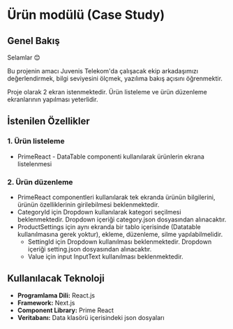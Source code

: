 # Ürün modülü (Case Study)

## Genel Bakış
Selamlar 😊

Bu projenin amacı Juvenis Telekom'da çalışacak ekip arkadaşımızı değerlendirmek, bilgi seviyesini ölçmek, yazılıma bakış açısını öğrenmektir.

Proje olarak 2 ekran istenmektedir. Ürün listeleme ve ürün düzenleme ekranlarının yapılması yeterlidir. 


## İstenilen Özellikler

### 1. Ürün listeleme
- PrimeReact - DataTable componenti kullanılarak ürünlerin ekrana listelenmesi

### 2. Ürün düzenleme
- PrimeReact componentleri kullanılarak tek ekranda ürünün bilgilerini, ürünün özelliklerinin girilebilmesi beklenmektedir.
- CategoryId için Dropdown kullanılarak kategori seçilmesi beklenmektedir. Dropdown içeriği category.json dosyasından alınacaktır.
- ProductSettings için aynı ekranda bir tablo içerisinde (Datatable kullanılmasına gerek yoktur), ekleme, düzenleme, silme yapılabilmelidir. 
    - SettingId için Dropdown kullanılması beklenmektedir. Dropdown içeriği setting.json dosyasından alınacaktır.
    - Value için input InputText kullanılması beklenmektedir.


## Kullanılacak Teknoloji
- **Programlama Dili:** React.js
- **Framework:** Next.js
- **Component Library:** Prime React
- **Veritabanı:** Data klasörü içerisindeki json dosyaları